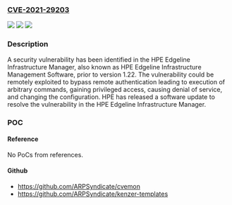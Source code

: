 ### [CVE-2021-29203](https://cve.mitre.org/cgi-bin/cvename.cgi?name=CVE-2021-29203)
![](https://img.shields.io/static/v1?label=Product&message=HPE%20Edgeline%20Infrastructure%20Management%20Software&color=blue)
![](https://img.shields.io/static/v1?label=Version&message=Prior%20to%20version%201.22%20&color=brightgreen)
![](https://img.shields.io/static/v1?label=Vulnerability&message=remote%20authentication%20bypass&color=brightgreen)

### Description

A security vulnerability has been identified in the HPE Edgeline Infrastructure Manager, also known as HPE Edgeline Infrastructure Management Software, prior to version 1.22. The vulnerability could be remotely exploited to bypass remote authentication leading to execution of arbitrary commands, gaining privileged access, causing denial of service, and changing the configuration. HPE has released a software update to resolve the vulnerability in the HPE Edgeline Infrastructure Manager.

### POC

#### Reference
No PoCs from references.

#### Github
- https://github.com/ARPSyndicate/cvemon
- https://github.com/ARPSyndicate/kenzer-templates

